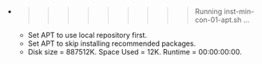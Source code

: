 * >>>>>>>>> Running inst-min-con-01-apt.sh ...
  * Set APT to use local repository first.
  * Set APT to skip installing recommended packages.
  * Disk size = 887512K. Space Used = 12K. Runtime = 00:00:00:00.

